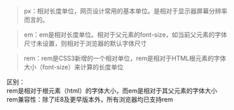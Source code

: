 
> px：相对长度单位，网页设计常用的基本单位。是相对于显示器屏幕分辨率而言的。  

> em：em是相对长度单位。相对于父元素的font-size，如当前父元素的字体尺寸未设置，则相对于浏览器的默认字体尺寸  

> rem：rem是CSS3新增的一个相对单位，rem是相对于HTML根元素的字体大小（font-size）来计算的长度单位  

区别：   
rem是相对于根元素（html）的字体大小，而em是相对于其父元素的字体大小  
rem兼容性：除了IE8及更早版本外，所有浏览器均已支持rem
